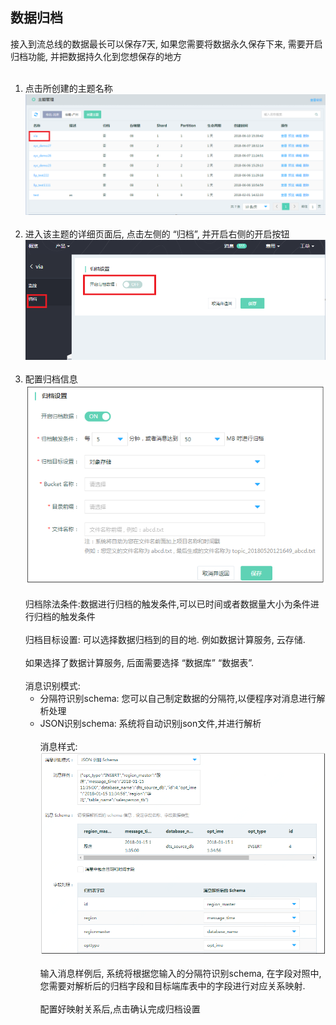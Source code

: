 ## 数据归档<br>
接入到流总线的数据最长可以保存7天, 如果您需要将数据永久保存下来, 需要开启归档功能, 并把数据持久化到您想保存的地方<br><br>
1. 点击所创建的主题名称<br>
![选择主题](https://github.com/jdcloudcom/cn/blob/edit/image/DataBus/db-006.png?raw=true)<br><br>
2. 进入该主题的详细页面后, 点击左侧的 “归档”, 并开启右侧的开启按钮<br>
![开启归档](https://github.com/jdcloudcom/cn/blob/edit/image/DataBus/db-007.png?raw=true)<br><br>
3. 配置归档信息<br>
![归档配置](https://github.com/jdcloudcom/cn/blob/edit/image/DataBus/db-008.png?raw=true)<br><br>
归档除法条件:数据进行归档的触发条件,可以已时间或者数据量大小为条件进行归档的触发条件<br><br>
归档目标设置: 可以选择数据归档到的目的地. 例如数据计算服务, 云存储. <br><br>
如果选择了数据计算服务, 后面需要选择 “数据库” “数据表”.<br><br>
消息识别模式: <br>
    - 分隔符识别schema: 您可以自己制定数据的分隔符,以便程序对消息进行解析处理<br>
    - JSON识别schema: 系统将自动识别json文件,并进行解析<br><br>
消息样式:<br>
![消息样式](https://github.com/jdcloudcom/cn/blob/edit/image/DataBus/db-009.png?raw=true)<br><br>
 输入消息样例后, 系统将根据您输入的分隔符识别schema, 在字段对照中, 您需要对解析后的归档字段和目标端库表中的字段进行对应关系映射.<br><br>
配置好映射关系后,点击确认完成归档设置


